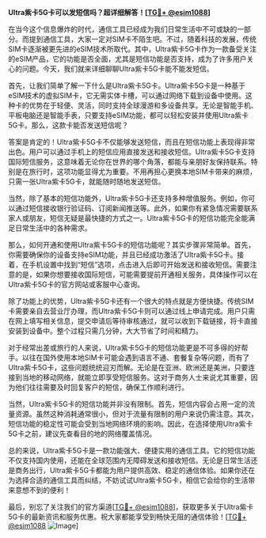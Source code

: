 **Ultra紫卡5G卡可以发短信吗？超详细解答！[[TG💪+ @esim1088](https://t.me/s/esim1088)]**

在当今这个信息爆炸的时代，通信工具已经成为我们日常生活中不可或缺的一部分。而提到通信工具，大家一定对SIM卡不陌生吧。不过，随着科技的发展，传统SIM卡逐渐被更先进的eSIM技术所取代。其中，Ultra紫卡5G卡作为一款备受关注的eSIM产品，它的功能是否全面，尤其是短信功能是否支持，成为了许多用户关心的问题。今天，我们就来详细聊聊Ultra紫卡5G卡能不能发短信。

首先，让我们简单了解一下什么是Ultra紫卡5G卡。Ultra紫卡5G卡是一种基于eSIM技术的虚拟SIM卡，它无需实体卡槽，可以通过网络下载到设备中使用。这种卡的优势在于轻便、灵活，同时支持全球漫游和多设备共享。无论是智能手机、平板电脑还是智能手表，只要支持eSIM功能，都可以轻松安装并使用Ultra紫卡5G卡。那么，这款卡能否发送短信呢？

答案是肯定的！Ultra紫卡5G卡不仅能够发送短信，而且在短信功能上表现得非常出色。用户可以通过手机上的短信应用直接发送和接收短信。Ultra紫卡5G卡支持国际短信服务，这意味着无论你在世界的哪个角落，都能与亲朋好友保持联系。特别是在旅行时，这项功能显得尤为重要。不用再担心更换本地SIM卡带来的麻烦，只需一张Ultra紫卡5G卡，就能随时随地发送短信。

当然，除了基本的短信功能外，Ultra紫卡5G卡还支持多种增值服务。例如，你可以通过短信接收银行验证码、订阅新闻推送等。此外，如果你有紧急情况需要联系家人或朋友，短信无疑是最快捷的方式之一。Ultra紫卡5G卡的短信功能完全能满足日常生活中的各种需求。

那么，如何开通和使用Ultra紫卡5G卡的短信功能呢？其实步骤非常简单。首先，你需要确保你的设备支持eSIM功能，并且已经成功激活了Ultra紫卡5G卡。接着，在手机设置中找到“短信”选项，点击进入后即可开始发送和接收短信。需要注意的是，如果你想要接收国际短信，可能需要提前开通相关服务，具体操作可以在Ultra紫卡5G卡的官方网站或客服中心查询。

除了功能上的优势，Ultra紫卡5G卡还有一个很大的特点就是方便快捷。传统SIM卡需要亲自去营业厅办理，而Ultra紫卡5G卡则可以通过线上申请完成。用户只需在网上填写相关信息，提交申请后等待审核通过，就可以收到下载链接，将卡直接安装到设备中。整个过程只需几分钟，大大节省了时间和精力。

对于经常出差或旅行的人来说，Ultra紫卡5G卡的短信功能更是不可多得的好帮手。以往在国外使用本地SIM卡可能会遇到语言不通、套餐复杂等问题，而有了Ultra紫卡5G卡，这些问题统统迎刃而解。无论是在亚洲、欧洲还是美洲，只要连接到当地的移动网络，就能立即享受短信服务。这对于商务人士来说尤其重要，因为他们往往需要及时回复客户的短信，确保工作顺利进行。

当然，Ultra紫卡5G卡的短信功能并非没有限制。首先，短信内容会占用一定的流量资源。虽然这种消耗通常很小，但对于流量有限制的用户来说仍需注意。其次，短信功能的稳定性可能会受到当地网络环境的影响。因此，在选择使用Ultra紫卡5G卡之前，建议先查看目的地的网络覆盖情况。

总的来说，Ultra紫卡5G卡是一款功能强大、便捷实用的通信工具。它的短信功能不仅支持国内使用，还能在全球范围内无障碍发送和接收短信。无论是日常生活还是商务出行，Ultra紫卡5G卡都能为用户提供高效、稳定的通信体验。如果你还在为选择合适的通信工具而纠结，不妨试试Ultra紫卡5G卡，相信它会给你的生活带来意想不到的便利！

最后，别忘了关注我们的官方渠道[[TG💪+ @esim1088](https://t.me/s/esim1088)]，获取更多关于Ultra紫卡5G卡的最新资讯和服务优惠。祝大家都能享受到畅快无阻的通信体验！[[TG💪+ @esim1088](https://t.me/s/esim1088) ![Image](https://i.postimg.cc/4NQfJmqS/Snipaste-2025-05-13-00-14-12.png)]